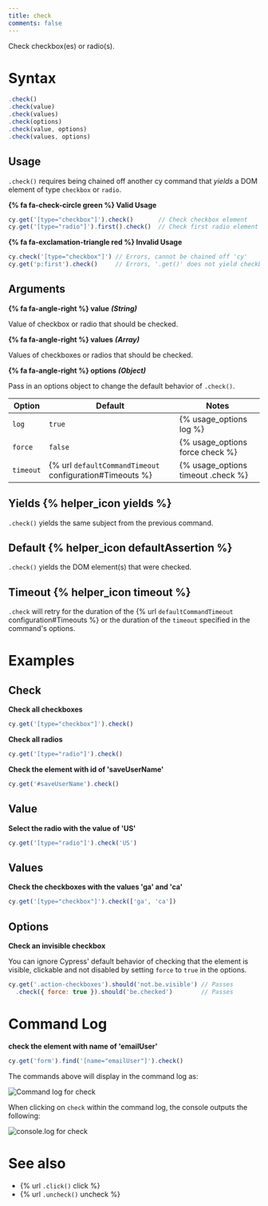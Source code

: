 ```yaml
---
title: check
comments: false
---
```


Check checkbox(es) or radio(s).

# Syntax

```javascript
.check()
.check(value)
.check(values)
.check(options)
.check(value, options)
.check(values, options)
```

## Usage

`.check()` requires being chained off another cy command that *yields* a DOM element of type `checkbox` or `radio`.

**{% fa fa-check-circle green %} Valid Usage**

```javascript
cy.get('[type="checkbox"]').check()       // Check checkbox element
cy.get('[type="radio"]').first().check()  // Check first radio element
```

**{% fa fa-exclamation-triangle red %} Invalid Usage**

```javascript
cy.check('[type="checkbox"]') // Errors, cannot be chained off 'cy'
cy.get('p:first').check()     // Errors, '.get()' does not yield checkbox or radio
```

## Arguments

**{% fa fa-angle-right %} value**  ***(String)***

Value of checkbox or radio that should be checked.

**{% fa fa-angle-right %} values**  ***(Array)***

Values of checkboxes or radios that should be checked.

**{% fa fa-angle-right %} options**  ***(Object)***

Pass in an options object to change the default behavior of `.check()`.

Option | Default | Notes
--- | --- | ---
`log` | `true` | {% usage_options log %}
`force` | `false` | {% usage_options force check %}
`timeout` | {% url `defaultCommandTimeout` configuration#Timeouts %} | {% usage_options timeout .check %}

## Yields {% helper_icon yields %}

`.check()` yields the same subject from the previous command.

## Default {% helper_icon defaultAssertion %}

`.check()` yields the DOM element(s) that were checked.

## Timeout {% helper_icon timeout %}

`.check` will retry for the duration of the {% url `defaultCommandTimeout` configuration#Timeouts %} or the duration of the `timeout` specified in the command's options.

# Examples

## Check

**Check all checkboxes**

```javascript
cy.get('[type="checkbox"]').check()
```

**Check all radios**

```javascript
cy.get('[type="radio"]').check()
```

**Check the element with id of 'saveUserName'**

```javascript
cy.get('#saveUserName').check()
```

## Value

**Select the radio with the value of 'US'**

```javascript
cy.get('[type="radio"]').check('US')
```

## Values

**Check the checkboxes with the values 'ga' and 'ca'**

```javascript
cy.get('[type="checkbox"]').check(['ga', 'ca'])
```

## Options

**Check an invisible checkbox**

You can ignore Cypress' default behavior of checking that the element is visible, clickable and not disabled by setting `force` to `true` in the options.

```javascript
cy.get('.action-checkboxes').should('not.be.visible') // Passes
  .check({ force: true }).should('be.checked')        // Passes
```

# Command Log

**check the element with name of 'emailUser'**

```javascript
cy.get('form').find('[name="emailUser"]').check()
```

The commands above will display in the command log as:

![Command log for check](/img/api/check/check-checkbox-in-cypress.png)

When clicking on `check` within the command log, the console outputs the following:

![console.log for check](/img/api/check/console-showing-events-on-check.png)

# See also

- {% url `.click()` click %}
- {% url `.uncheck()` uncheck %}
